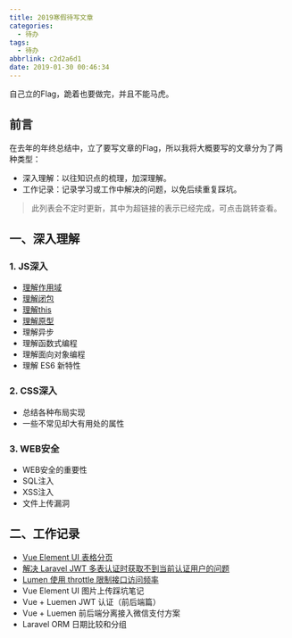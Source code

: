 ```yaml
---
title: 2019寒假待写文章
categories:
  - 待办
tags:
  - 待办
abbrlink: c2d2a6d1
date: 2019-01-30 00:46:34
---
```


<div class="excerpt">
自己立的Flag，跪着也要做完，并且不能马虎。  
</div>

<!-- more -->

## 前言

在去年的年终总结中，立了要写文章的Flag，所以我将大概要写的文章分为了两种类型：

- 深入理解：以往知识点的梳理，加深理解。
- 工作记录：记录学习或工作中解决的问题，以免后续重复踩坑。

> 此列表会不定时更新，其中为超链接的表示已经完成，可点击跳转查看。

## 一、深入理解

### 1. JS深入

- [理解作用域](https://gd4ark.github.io/post/b845344a.html)
- [理解闭包](https://gd4ark.github.io/post/b5597874.html)
- [理解this](https://gd4ark.github.io/post/8b423d03.html)
- [理解原型](https://gd4ark.github.io/post/6a052002.html)
- 理解异步
- 理解函数式编程
- 理解面向对象编程
- 理解 ES6 新特性

### 2. CSS深入

- 总结各种布局实现
- 一些不常见却大有用处的属性

### 3. WEB安全

- WEB安全的重要性
- SQL注入
- XSS注入
- 文件上传漏洞

## 二、工作记录

- [Vue Element UI 表格分页](https://gd4ark.github.io/post/64f1da47.html)
- [解决 Laravel JWT 多表认证时获取不到当前认证用户的问题](https://gd4ark.github.io/post/834cec76.html)
- [Lumen 使用 throttle 限制接口访问频率](https://gd4ark.github.io/post/618b271f.html)
- Vue Element UI 图片上传踩坑笔记
- Vue + Luemen JWT 认证（前后端篇）
- Vue + Luemen 前后端分离接入微信支付方案
- Laravel ORM 日期比较和分组